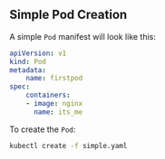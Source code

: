 ## Simple Pod Creation

A simple `Pod` manifest will look like this:

```yaml
apiVersion: v1
kind: Pod
metadata:
    name: firstpod
spec:
    containers:
    - image: nginx
      name: its_me
```

To create the `Pod`:

```bash
kubectl create -f simple.yaml
```
